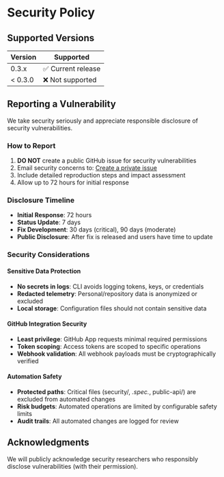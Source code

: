 # Security Policy

## Supported Versions

| Version | Supported          |
| ------- | ------------------ |
| 0.3.x   | ✅ Current release |
| < 0.3.0 | ❌ Not supported   |

## Reporting a Vulnerability

We take security seriously and appreciate responsible disclosure of security vulnerabilities.

### How to Report

1. **DO NOT** create a public GitHub issue for security vulnerabilities
2. Email security concerns to: [Create a private issue](https://github.com/Monawlo812/odavl_studio/security/advisories/new)
3. Include detailed reproduction steps and impact assessment
4. Allow up to 72 hours for initial response

### Disclosure Timeline

- **Initial Response**: 72 hours
- **Status Update**: 7 days  
- **Fix Development**: 30 days (critical), 90 days (moderate)
- **Public Disclosure**: After fix is released and users have time to update

### Security Considerations

#### Sensitive Data Protection
- **No secrets in logs**: CLI avoids logging tokens, keys, or credentials
- **Redacted telemetry**: Personal/repository data is anonymized or excluded
- **Local storage**: Configuration files should not contain sensitive data

#### GitHub Integration Security
- **Least privilege**: GitHub App requests minimal required permissions
- **Token scoping**: Access tokens are scoped to specific operations
- **Webhook validation**: All webhook payloads must be cryptographically verified

#### Automation Safety
- **Protected paths**: Critical files (security/, *.spec.*, public-api/) are excluded from automated changes
- **Risk budgets**: Automated operations are limited by configurable safety limits
- **Audit trails**: All automated changes are logged for review

## Acknowledgments

We will publicly acknowledge security researchers who responsibly disclose vulnerabilities (with their permission).